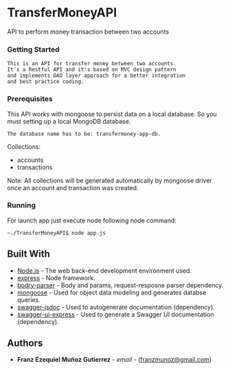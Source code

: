 # TransferMoneyAPI
API to perform money transaction between two accounts

### Getting Started

```
This is an API for transfer money between two accounts. 
It's a Restful API and it's based on MVC design pattern 
and implements DAO layer approach for a better integration 
and best practice coding.
```

### Prerequisites

This API works with mongoose to persist data on a local database. So you must setting up a local MongoDB database.

```
The database name has to be: transfermoney-app-db.
```

Collections:
* accounts
* transactions

Note: All collections will be generated automatically by mongoose driver once an account and transaction was created.

### Running

For launch app just execute node following node command:

```    
~./TransferMoneyAPI$ node app.js
```


## Built With

* [Node.js](https://nodejs.org/es/) - The web back-end development environment used.
* [express](https://expressjs.com/es/) - Node framework.
* [bodry-parser](https://www.npmjs.com/package/body-parser) - Body and params, request-resposne parser dependency.
* [mongoose](https://mongoosejs.com/) - Used for object data modeling and generates databse queries.
* [swagger-jsdoc](https://www.npmjs.com/package/swagger-jsdoc) - Used to autogenerate documentation (dependency).
* [swagger-ui-express](https://www.npmjs.com/package/swagger-ui-express) - Used to generate a Swagger UI documentation (dependency).

## Authors

* **Franz Ezequiel Muñoz Gutierrez** - *email* - (franzmunoz@gmail.com)